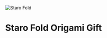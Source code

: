 ![Staro Fold](https://github.com/starohub/starofold/raw/main/resources/images/starofold-64.png)

# Staro Fold Origami Gift
